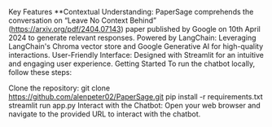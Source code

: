 Key Features
**Contextual Understanding: PaperSage comprehends the conversation on “Leave No Context Behind” (https://arxiv.org/pdf/2404.07143) paper published by Google on 10th April 2024 to generate relevant responses.
Powered by LangChain: Leveraging LangChain's Chroma vector store and Google Generative AI for high-quality interactions.
User-Friendly Interface: Designed with Streamlit for an intuitive and engaging user experience.
Getting Started
To run the chatbot locally, follow these steps:

Clone the repository:
git clone https://github.com/alenpeter02/PaperSage.git
pip install -r requirements.txt
streamlit run app.py
Interact with the Chatbot: Open your web browser and navigate to the provided URL to interact with the chatbot.

